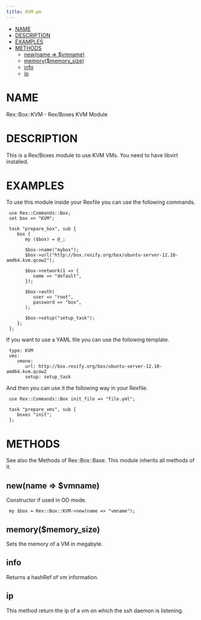 ```yaml
---
title: KVM.pm
---
```


-   [NAME](#NAME)
-   [DESCRIPTION](#DESCRIPTION)
-   [EXAMPLES](#EXAMPLES)
-   [METHODS](#METHODS)
    -   [new(name =&gt; $vmname)](#new-name-vmname-)
    -   [memory($memory\_size)](#memory-memory_size-)
    -   [info](#info)
    -   [ip](#ip)

# NAME

Rex::Box::KVM - Rex/Boxes KVM Module

# DESCRIPTION

This is a Rex/Boxes module to use KVM VMs. You need to have libvirt installed.

# EXAMPLES

To use this module inside your Rexfile you can use the following commands.

     use Rex::Commands::Box;
     set box => "KVM";
     
     task "prepare_box", sub {
        box {
           my ($box) = @_;
     
           $box->name("mybox");
           $box->url("http://box.rexify.org/box/ubuntu-server-12.10-amd64.kvm.qcow2");
     
           $box->network(1 => {
              name => "default",
           });
     
           $box->auth(
              user => "root",
              password => "box",
           );
     
           $box->setup("setup_task");
        };
     };

If you want to use a YAML file you can use the following template.

     type: KVM
     vms:
        vmone:
           url: http://box.rexify.org/box/ubuntu-server-12.10-amd64.kvm.qcow2
           setup: setup_task

And then you can use it the following way in your Rexfile.

     use Rex::Commands::Box init_file => "file.yml";
     
     task "prepare_vms", sub {
        boxes "init";
     };

# METHODS

See also the Methods of Rex::Box::Base. This module inherits all methods of it.

## new(name =&gt; $vmname)

Constructor if used in OO mode.

     my $box = Rex::Box::KVM->new(name => "vmname");

## memory($memory\_size)

Sets the memory of a VM in megabyte.

## info

Returns a hashRef of vm information.

## ip

This method return the ip of a vm on which the ssh daemon is listening.
